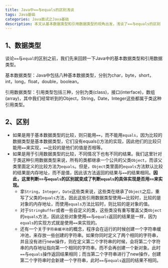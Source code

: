 ```yaml
---
title: Java中==与equals的区别浅谈
tags: Java基础
categories: Java面试之Java基础
description: 本文从基本数据类型和引用数据类型的视角出发，浅谈了==与equals的区别
---
```


## 1、数据类型

谈论`==`与`equal`的区别之前，我们先来回顾一下Java中的基本数据类型和引用数据类型。

基本数据类型：Java中包括八种基本数据类型，分别为char，byte，short，int，long，float，double，boolean。

引用数据类型：引用类型包括三种，分别为类(class)，接口(interface)，数组(array)，其中我们经常听到的Object，String，Date，Integer这些都属于类这种引用类型。

## 2、区别

- 如果是用于基本数据类型的比较，则只能用`==`，而不能用`equals`，因为比较的数据类型是基本数据类型，它们没有equals()方法的实现，因此他们的比较只能用`==`来实现，`==`比较的是他们的值是否相等。
- 如果是用于引用数据类型的比较，不同情况下也有不同的结果。我们这里针对于类这种引用数据类型来说，所有的类都继承一个公共的父类`Object`，而该父类里面定义的比较方法为`equals`。但是，`Object`类里面的`equals`方法默认比较的结果是内存地址，而不是值，因此该方法返回的结果与`==`的结果相同。**因此，这里判断`==`与`equals`的区别就变成了判断`equals`的具体实现是否用`==`来实现。**
  - 拿`String`，`Integer`，`Date`这些类来说，这些类在继承了`Object`之后，重写了父类的`equals`方法，因此这些引用数据类型使用`==`比较时，比较的是对象的内存地址，而使用`equals`方法比较时，则比较的是对象的值。
  - 对于`StringBuffer`或者一些自定义的类，这些类没有重写覆盖父类`Object`的`equals`方法，因此这些对象使用`==`与`equals`返回的结果是一样，因为`equals`的实现方式就是使用`==`来实现的。
  - 还有一个关于`字符串缓冲池`的概念，程序会在运行的时候创建一个字符串缓冲池，来存放一些创建的字符串。如果你同时定义了两个相同的字符串，并且没有进行new操作，则在定义第二个字符串的时候，会将第二个字符串的内存地址指向第一个相同的字符串，而不会再创建一个新对象。此时`==`与`equals`操作返回结果相同；而当第二个字符串进行了new操作，创建第二个字符串时会新建一个字符串，此时`==`与`equals`返回的结果不相同。

